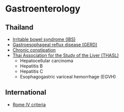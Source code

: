 # Gastroenterology

## Thailand
* [Irritable bowel syndrome (IBS)](https://www.gastrothai.net/th/guideline-detail.php?content_id=402)
* [Gastroesophageal reflux disease (GERD)](https://www.gastrothai.net/th/guideline-detail.php?content_id=263)
* [Chronic constipation](https://w1.med.cmu.ac.th/family/knowledge/for-doctor/guideline/4983)
* [Thai Association for the Study of the Liver (THASL)](https://thasl.org/thasl-guideline/)
    * Hepatocellular carcinoma
    * Hepatitis B
    * Hepatitis C
    * Esophagogastric variceal hemorrhage (EGVH)

## International
* [Rome IV criteria](https://theromefoundation.org/rome-iv/rome-iv-criteria/)
